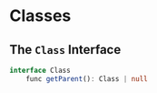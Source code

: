 
# Classes

## The `Class` Interface

```TypeScript
interface Class
    func getParent(): Class | null
```

